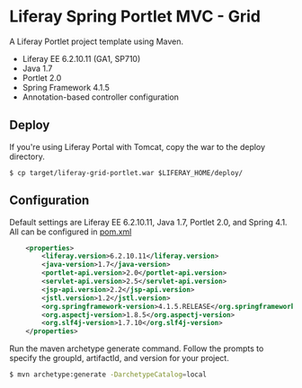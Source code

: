 Liferay Spring Portlet MVC - Grid
==========================

A Liferay  Portlet  project template using Maven.

* Liferay EE 6.2.10.11 (GA1, SP710)
* Java 1.7
* Portlet 2.0
* Spring Framework 4.1.5
* Annotation-based controller configuration


Deploy
------
If you're using Liferay Portal with Tomcat, copy the war to the deploy directory.

```
$ cp target/liferay-grid-portlet.war $LIFERAY_HOME/deploy/
```

Configuration
-------------

Default settings are Liferay EE 6.2.10.11, Java 1.7, Portlet 2.0, and Spring 4.1.  All can be configured in [pom.xml](https://github.com/psvehla/upload-portlet/pom.xml)

```xml
	<properties>
		<liferay.version>6.2.10.11</liferay.version>
		<java-version>1.7</java-version>
		<portlet-api.version>2.0</portlet-api.version>
		<servlet-api.version>2.5</servlet-api.version>
		<jsp-api.version>2.2</jsp-api.version>
		<jstl.version>1.2</jstl.version>
		<org.springframework-version>4.1.5.RELEASE</org.springframework-version>
		<org.aspectj-version>1.8.5</org.aspectj-version>
		<org.slf4j-version>1.7.10</org.slf4j-version>
	</properties>
```

Run the maven archetype generate command.  Follow the prompts to specify the groupId, artifactId, and version for your project.

```bash
$ mvn archetype:generate -DarchetypeCatalog=local
```

